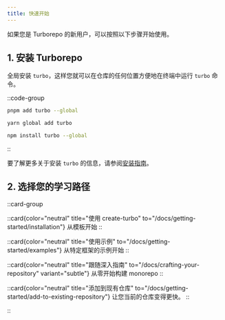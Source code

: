 ```yaml
---
title: 快速开始
---
```


如果您是 Turborepo 的新用户，可以按照以下步骤开始使用。

## 1. 安装 Turborepo

全局安装 `turbo`，这样您就可以在仓库的任何位置方便地在终端中运行 `turbo` 命令。

::code-group

```bash [pnpm]
pnpm add turbo --global
```

```bash [yarn]
yarn global add turbo
```

```bash [npm]
npm install turbo --global
```

::

要了解更多关于安装 `turbo` 的信息，请参阅[安装指南](/docs/getting-started/installation)。

## 2. 选择您的学习路径

::card-group

::card{color="neutral" title="使用 create-turbo" to="/docs/getting-started/installation"}
从模板开始
::

::card{color="neutral" title="使用示例" to="/docs/getting-started/examples"}
从特定框架的示例开始
::

::card{color="neutral" title="跟随深入指南" to="/docs/crafting-your-repository" variant="subtle"}
从零开始构建 monorepo
::

::card{color="neutral" title="添加到现有仓库" to="/docs/getting-started/add-to-existing-repository"}
让您当前的仓库变得更快。
::

::



